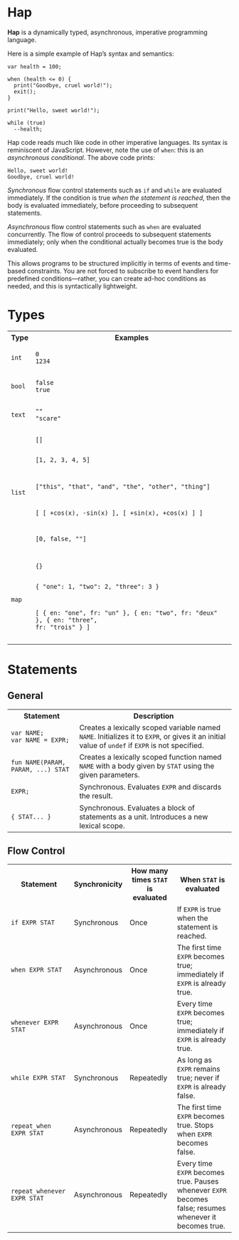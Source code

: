 # Hap

**Hap** is a dynamically typed, asynchronous, imperative programming language.

Here is a simple example of Hap&rsquo;s syntax and semantics:

```
var health = 100;

when (health <= 0) {
  print("Goodbye, cruel world!");
  exit();
}

print("Hello, sweet world!");

while (true)
  --health;
```

Hap code reads much like code in other imperative languages. Its syntax is reminiscent of JavaScript. However, note the use of `when`: this is an *asynchronous conditional*. The above code prints:

```
Hello, sweet world!
Goodbye, cruel world!
```

*Synchronous* flow control statements such as `if` and `while` are evaluated immediately. If the condition is true *when the statement is reached*, then the body is evaluated immediately, before proceeding to subsequent statements.

*Asynchronous* flow control statements such as `when` are evaluated concurrently. The flow of control proceeds to subsequent statements immediately; only when the conditional actually becomes true is the body evaluated.

This allows programs to be structured implicitly in terms of events and time-based constraints. You are not forced to subscribe to event handlers for predefined conditions&mdash;rather, you can create ad-hoc conditions as needed, and this is syntactically lightweight.

# Types

<table>
<tr><th>Type</th><th>Examples</th></tr>
<tr>
<td><code>int</code></td>
<td><pre><code>0
1234</code></pre></td>
</tr>
<tr>
<td><code>bool</code></td>
<td><pre><code>false
true</code></pre></td>
</tr>
<tr>
<td><code>text</code></td>
<td><pre><code>""
"scare"</code></pre></td>
</tr>
<tr>
<td><code>list</code></td>
<td><pre><code>[]

[1, 2, 3, 4, 5]

["this", "that", "and", "the", "other", "thing"]

[ [ +cos(x), -sin(x) ],
  [ +sin(x), +cos(x) ] ]

[0, false, ""]</code></pre></td>
</tr>
<tr>
<td><code>map</code></td>
<td><pre><code>{}

{ "one": 1, "two": 2, "three": 3 }

[ { en: "one",   fr: "un"    },
  { en: "two",   fr: "deux"  },
  { en: "three", fr: "trois" } ]</code></pre></td>
</tr>
</table>

# Statements

## General

<table>
<tr><th>Statement</th><th>Description</th></tr>
<tr>
<td><pre><code>var NAME;
var NAME = EXPR;</code></pre></td>
<td>Creates a lexically scoped variable named <code>NAME</code>. Initializes it to <code>EXPR</code>, or gives it an initial value of <code>undef</code> if <code>EXPR</code> is not specified.</td>
</tr>
<tr>
<td><pre><code>fun NAME(PARAM, PARAM, ...) STAT</code></pre></td>
<td>Creates a lexically scoped function named <code>NAME</code> with a body given by <code>STAT</code> using the given parameters.</td>
</tr>
<tr>
<td><pre><code>EXPR;</code></pre></td>
<td>Synchronous. Evaluates <code>EXPR</code> and discards the result.</td>
</tr>
<tr>
<td><pre><code>{ STAT... }</code></pre></td>
<td>Synchronous. Evaluates a block of statements as a unit. Introduces a new lexical scope.</td>
</tr>
</table>

## Flow Control

<table>
<tr>
<th>Statement</th>
<th>Synchronicity</th>
<th>How many times <code>STAT</code> is evaluated</th>
<th>When <code>STAT</code> is evaluated</th>
</tr>
<tr>
<td><pre><code>if EXPR STAT</code></pre></td>
<td>Synchronous</td>
<td>Once</td>
<td>If <code>EXPR</code> is true when the statement is reached.</td>
</tr>
<tr>
<td><pre><code>when EXPR STAT</code></pre></td>
<td>Asynchronous</td>
<td>Once</td>
<td>The first time <code>EXPR</code> becomes true; immediately if <code>EXPR</code> is already true.</td>
</tr>
<tr>
<td><pre><code>whenever EXPR STAT</code></pre></td>
<td>Asynchronous</td>
<td>Once</td>
<td>Every time <code>EXPR</code> becomes true; immediately if <code>EXPR</code> is already true.</td>
</tr>
<tr>
<td><pre><code>while EXPR STAT</code></pre></td>
<td>Synchronous</td>
<td>Repeatedly</td>
<td>As long as <code>EXPR</code> remains true; never if <code>EXPR</code> is already false.</td>
</tr>
<tr>
<td><pre><code>repeat_when EXPR STAT</code></pre></td>
<td>Asynchronous</td>
<td>Repeatedly</td>
<td>The first time <code>EXPR</code> becomes true. Stops when <code>EXPR</code> becomes false.</td>
</tr>
<tr>
<td><pre><code>repeat_whenever EXPR STAT</code></pre></td>
<td>Asynchronous</td>
<td>Repeatedly</td>
<td>Every time <code>EXPR</code> becomes true. Pauses whenever <code>EXPR</code> becomes false; resumes whenever it becomes true.</td>
</tr>
</table>
